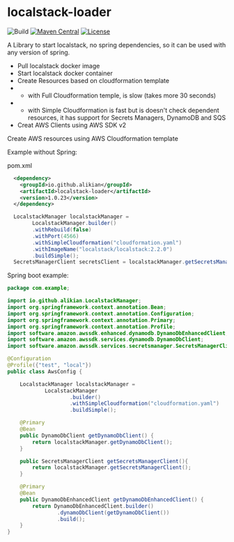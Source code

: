 # localstack-loader

![Build](https://github.com/alikian/localstack-loader/actions/workflows/maven.yml/badge.svg)
[![Maven Central](https://img.shields.io/maven-central/v/io.github.alikian/localstack-loader)](http://search.maven.org/#search%7Cga%7C1%7Cg%3A%22io.github.alikian%22)
[![License](https://img.shields.io/badge/License-MIT-blue.svg)](https://raw.githubusercontent.com/alikian/localstack-loader/main/LICENSE)

A Library to start localstack, no spring dependencies, so it can be used with any version of spring.
- Pull localstack docker image
- Start localstack docker container 
- Create Resources based on cloudformation template
- - with Full Cloudformation temple, is slow (takes more 30 seconds)
- - with Simple Cloudformation is fast but is doesn't check dependent resources, it has support for Secrets Managers, DynamoDB and SQS 
- Creat AWS Clients using AWS SDK v2

Create AWS resources using AWS Cloudformation template

Example without Spring:

pom.xml
```xml
  <dependency>
    <groupId>io.github.alikian</groupId>
    <artifactId>localstack-loader</artifactId>
    <version>1.0.23</version>
  </dependency>


```

```java
  LocalstackManager localstackManager =
        LocalstackManager.builder()
        .withRebuild(false)
        .withPort(4566)
        .withSimpleCloudformation("cloudformation.yaml")
        .withImageName("localstack/localstack:2.2.0")
        .buildSimple();
  SecretsManagerClient secretsClient = localstackManager.getSecretsManagerClient();

```

Spring boot example:
```java
package com.example;

import io.github.alikian.LocalstackManager;
import org.springframework.context.annotation.Bean;
import org.springframework.context.annotation.Configuration;
import org.springframework.context.annotation.Primary;
import org.springframework.context.annotation.Profile;
import software.amazon.awssdk.enhanced.dynamodb.DynamoDbEnhancedClient;
import software.amazon.awssdk.services.dynamodb.DynamoDbClient;
import software.amazon.awssdk.services.secretsmanager.SecretsManagerClient;

@Configuration
@Profile({"test", "local"})
public class AwsConfig {

    LocalstackManager localstackManager = 
            LocalstackManager
                    .builder()
                    .withSimpleCloudformation("cloudformation.yaml")
                    .buildSimple();

    @Primary
    @Bean
    public DynamoDbClient getDynamoDbClient() {
        return localstackManager.getDynamoDbClient();
    }

    public SecretsManagerClient getSecretsManagerClient(){
        return localstackManager.getSecretsManagerClient();
    }

    @Primary
    @Bean
    public DynamoDbEnhancedClient getDynamoDbEnhancedClient() {
        return DynamoDbEnhancedClient.builder()
                .dynamoDbClient(getDynamoDbClient())
                .build();
    }
}

```
